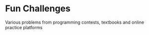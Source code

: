 # Fun Challenges
Various problems from programming contests, textbooks and online practice platforms
